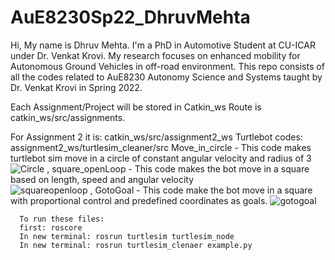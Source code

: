 # AuE8230Sp22_DhruvMehta
Hi, My name is Dhruv Mehta. I'm a PhD in Automotive Student at CU-ICAR under Dr. Venkat Krovi. My research focuses on enhanced mobility for Autonomous Ground Vehicles in off-road environment.
This repo consists of all the codes related to AuE8230 Autonomy Science and Systems taught by Dr. Venkat Krovi in Spring 2022.

Each Assignment/Project will be stored in Catkin_ws
Route is catkin_ws/src/assignments.

  For Assignment 2 it is:
    catkin_ws/src/assignment2_ws
    Turtlebot codes:
      assignment2_ws/turtlesim_cleaner/src
      Move_in_circle - This code makes turtlebot sim move in a circle of constant angular velocity and radius of 3
              ![Circle](https://user-images.githubusercontent.com/99369975/153435762-09e621ff-d08c-4a06-9903-e59243d00d6b.png) , square_openLoop - This code makes the bot move in a square based on length, speed and angular velocity  
          ![squareopenloop](https://user-images.githubusercontent.com/99369975/153435828-4406102a-4b01-4475-b777-a865c60b2c57.png) , GotoGoal - This code make the bot move in a square with proportional control and predefined coordinates as goals.
          ![gotogoal](https://user-images.githubusercontent.com/99369975/153435867-d137458d-29d6-48b2-9979-e8a8a89ef887.png)

      To run these files:
      first: roscore
      In new terminal: rosrun turtlesim turtlesim_node
      In new terminal: rosrun turtlesim_clenaer example.py
